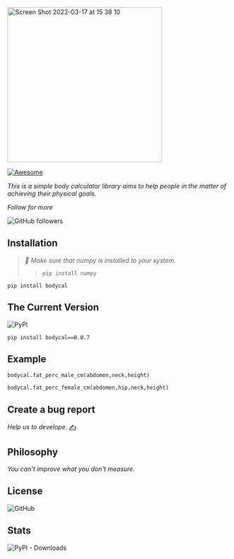 <img width="350" alt="Screen Shot 2022-03-17 at 15 38 10" src="https://user-images.githubusercontent.com/29928837/158810079-286eaaa6-53e2-4ca2-a17c-6796fd5ae691.png">


[![Awesome](https://awesome.re/badge.svg)](https://awesome.re)

*This is a simple body calculator library aims to help people in the matter of achieving their physical goals.*

*Follow for more*

![GitHub followers](https://img.shields.io/github/followers/gncll?style=social)

## Installation

>*🔔 Make sure that numpy is installed to your system.*
>> `pip install numpy`

`pip install bodycal`

## The Current Version

![PyPI](https://img.shields.io/pypi/v/bodycal)


`
pip install bodycal==0.0.7
`

## Example

`bodycal.fat_perc_male_cm(abdomen,neck,height)`


`bodycal.fat_perc_female_cm(abdomen,hip,neck,height)`


##  Create a bug report

*Help us to develope.* [✍️](https://github.com/gncll/body-calculator/issues)



## Philosophy

 *You can't improve what you don't measure.*

##  License

![GitHub](https://img.shields.io/github/license/gncll/body-calculator)

## Stats

![PyPI - Downloads](https://img.shields.io/pypi/dm/bodycal)




